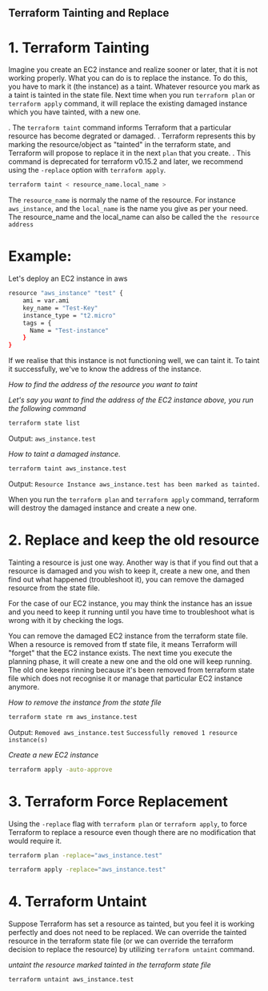 ## Terraform Tainting and Replace

# 1. Terraform Tainting
Imagine you create an EC2 instance and realize sooner or later, that it is not working properly. What you can do is to replace the instance. To do this, you have to mark it (the instance) as a taint. Whatever resource you mark as a taint is tainted in the state file. Next time when you run `terraform plan` or `terraform apply` command, it will replace the existing damaged instance which you have tainted, with a new one.

. The `terraform taint` command informs Terraform that a particular resource has become degrated or damaged.
. Terraform represents this by marking the resource/object as "tainted" in the terraform state, and Terraform will propose to replace it in the next `plan` that you create.
. This command is deprecated for terraform v0.15.2 and later, we recommend using the `-replace` option  with `terraform apply`.

```bash
terraform taint < resource_name.local_name >

```
The `resource_name` is normaly the name of the resource. For instance `aws_instance`, and the `local_name` is the name you give as per your need. The resource_name and the local_name can also be called the `the resource address`

# Example: 
Let's deploy an EC2 instance in aws 

```bash
resource "aws_instance" "test" {
    ami = var.ami
    key_name = "Test-Key"
    instance_type = "t2.micro"
    tags = {
      Name = "Test-instance"
    }
}
```
If we realise that this instance is not functioning well, we can taint it. To taint it successfully, we've to know the address of the instance.

*How to find the address of the resource you want to taint*

*Let's say you want to find the address of the EC2 instance above, you run the following command* 

```bash
terraform state list
```
Output: `aws_instance.test`

*How to taint a damaged instance.*

```bash
terraform taint aws_instance.test
```
Output: `Resource Instance aws_instance.test has been marked as tainted.`

When you run the `terraform plan` and `terraform apply` command, terraform will destroy the damaged instance and create a new one. 

# 2. Replace and keep the old resource

Tainting a resource is just one way. Another way is that if you find out that a resource is damaged and you wish to keep it, create a new one, and then find out what happened (troubleshoot it), you can remove the damaged resource from the state file. 

For the case of our EC2 instance, you may think the instance has an issue and you need to keep it running until you have time to troubleshoot what is wrong with it by checking the logs.

You can remove the damaged EC2 instance from the terraform state file. When a resource is removed from tf state file, it means Terraform will "forget" that the EC2 instance exists. The next time you execute the planning phase, it will create a new one and the old one will keep running. The old one keeps rinning because it's been removed from terraform state file which does not recognise it or manage that particular EC2 instance anymore.

*How to remove the instance from the state file*

```bash
terraform state rm aws_instance.test
```
Output: `Removed aws_instance.test`
         `Successfully removed 1 resource instance(s)`

*Create a new EC2 instance*

```bash
terraform apply -auto-approve
```

# 3. Terraform Force Replacement

Using the `-replace` flag with `terraform plan` or `terraform apply`, to force Terraform to replace a resource even though there are no modification that would require it.

```bash
terraform plan -replace="aws_instance.test"
```

```bash
terraform apply -replace="aws_instance.test"
```

# 4. Terraform Untaint

Suppose Terraform has set a resource as tainted, but you feel it is working perfectly and does not need to be replaced. We can override the tainted resource in the terraform state file (or we can override the terraform decision to replace the resource) by utilizing `terraform untaint` command.

*untaint the resource marked tainted in the terraform state file*

```bash
terraform untaint aws_instance.test
```
